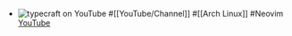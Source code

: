 - ![typecraft on YouTube](https://yt3.googleusercontent.com/s-78iN0gTGbiZLvCEJnfNPrwoi4jKaJ38-ClV6ngM0RgI3Y44mgDQfUB9HjwzZp--Mva7uWiOQ=w2120-fcrop64=1,00005a57ffffa5a8-k-c0xffffffff-no-nd-rj)
  #[[YouTube/Channel]] #[[Arch Linux]] #Neovim 
  [YouTube](https://www.youtube.com/@typecraft_dev)